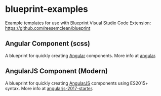 # blueprint-examples

Example templates for use with Blueprint Visual Studio Code Extension: https://github.com/reesemclean/blueprint

## Angular Component (scss)

A blueprint for quickly creating [Angular](https://angular.io) components.  More info at [angular](https://github.com/angular/angular).

## AngularJS Component (Modern)

A blueprint for quickly creating [AngularJS](https://angularjs.org/) components using ES2015+ syntax.  More info at [angularjs-2017-starter](https://github.com/langdonx/angularjs-2017-starter).
